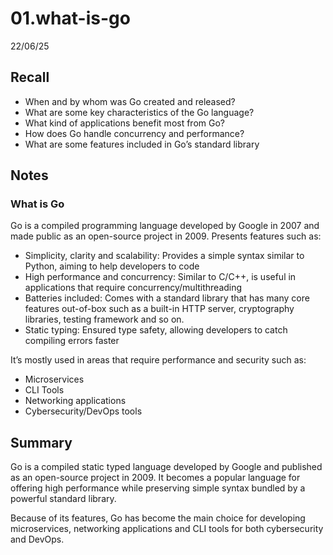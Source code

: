 # 01.what-is-go

22/06/25

## Recall

- When and by whom was Go created and released?
- What are some key characteristics of the Go language?
- What kind of applications benefit most from Go?
- How does Go handle concurrency and performance?
- What are some features included in Go’s standard library

## Notes

### What is Go

Go is a compiled programming language developed by Google in 2007 and made public as an open-source project in 2009. Presents features such as:

- Simplicity, clarity and scalability: Provides a simple syntax similar to Python, aiming to help developers to code
- High performance and concurrency: Similar to C/C++, is useful in applications that require concurrency/multithreading
- Batteries included: Comes with a standard library that has many core features out-of-box such as a built-in HTTP server, cryptography libraries, testing framework and so on.
- Static typing: Ensured type safety, allowing developers to catch compiling errors faster

It’s mostly used in areas that require performance and security such as:

- Microservices
- CLI Tools
- Networking applications
- Cybersecurity/DevOps tools

## Summary

Go is a compiled static typed language developed by Google and published as an open-source project in 2009. It becomes a popular language for offering high performance while preserving simple syntax bundled by a powerful standard library. 

Because of its features, Go has become the main choice for developing microservices, networking applications and CLI tools for both cybersecurity and DevOps.